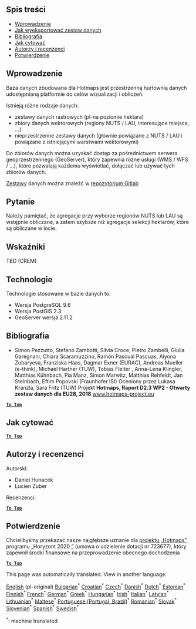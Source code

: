 <h2> Spis treści </h2><ul><li> <a href="#Introduction">Wprowadzenie</a> </li><li> <a href="#How-to-export-a-dataset">Jak wyeksportować zestaw danych</a> </li><li> <a href="#References">Bibliografia</a> </li><li> <a href="#How-to-cite">Jak cytować</a> </li><li> <a href="#Authors-and-reviewers">Autorzy i recenzenci</a> </li><li> <a href="#acknowledgement">Potwierdzenie</a> </li></ul><h2> Wprowadzenie </h2><p> Baza danych zbudowana dla Hotmaps jest przestrzenną hurtownią danych udostępnianą platformie do celów wizualizacji i obliczeń. </p><p> Istnieją różne rodzaje danych: </p><ul><li> zestawy danych rastrowych (pl-na poziomie hektara) </li><li> zbiory danych wektorowych (regiony NUTS / LAU, interesujące miejsca, ...) </li><li> nieprzestrzenne zestawy danych (głównie powiązane z NUTS / LAU i powiązane z istniejącymi warstwami wektorowymi) </li></ul><p> Do zbiorów danych można uzyskać dostęp za pośrednictwem serwera geoprzestrzennego (GeoServer), który zapewnia różne usługi (WMS / WFS / ...), które pozwalają każdemu wyświetlać, dołączać lub używać tych zbiorów danych. </p><p> <a href="https://gitlab.com/hotmaps">Zestawy</a> danych można znaleźć w <a href="https://gitlab.com/hotmaps">repozytorium Gitlab</a> </p><h2> Pytanie </h2><p> Należy pamiętać, że agregacje przy wyborze regionów NUTS lub LAU są wstępnie obliczane, a zatem szybsze niż agregacje selekcji hektarów, które są obliczane w locie. </p><h2> Wskaźniki </h2><p> TBD (CREM) </p><h2> Technologie </h2><p> Technologie stosowane w bazie danych to: </p><ul><li> Wersja PostgreSQL 9.6 </li><li> Wersja PostGIS 2.3 </li><li> GeoServer wersja 2.11.2 </li></ul><h2> Bibliografia </h2><ul><li> Simon Pezzutto, Stefano Zambotti, Silvia Croce, Pietro Zambelli, Giulia Garegnani, Chiara Scaramuzzino, Ramón Pascual Pascuas, Alyona Zubaryeva, Franziska Haas, Dagmar Exner (EURAC), Andreas Mueller (e-think), Michael Hartner (TUW), Tobias Fleiter , Anna-Lena Klingler, Matthias Kühnbach, Pia Manz, Simon Marwitz, Matthias Rehfeldt, Jan Steinbach, Eftim Popovski (Fraunhofer ISI) Oceniony przez Lukasa Kranzla, Sara Fritz (TUW) Projekt <strong>Hotmaps, Raport D2.3 WP2 - Otwarty zestaw danych dla EU28, 2018</strong> <a href="http://www.hotmaps-project.eu/wp-content/uploads/2018/05/D2.3-Hotmaps_FINAL-VERSION_for-upload.pdf">www.hotmaps-project.eu</a> </li></ul><p><ins> <code><strong><a href="#table-of-contents">To Top</a></strong></code> </ins> </p><h2> Jak cytować </h2><p><ins> <code><strong><a href="#table-of-contents">To Top</a></strong></code> </ins> </p><h2> Autorzy i recenzenci </h2><p> Autorski: </p><ul><li> Daniel Hunacek </li><li> Lucien Zuber </li></ul><p> Recenzenci: </p><p><ins> <code><strong><a href="#table-of-contents">To Top</a></strong></code> </ins> </p><h2> Potwierdzenie </h2><p> Chcielibyśmy przekazać nasze najgłębsze uznanie dla <a href="https://www.hotmaps-project.eu">projektu „Hotmaps”</a> programu „Horyzont 2020 <a href="https://www.hotmaps-project.eu">”</a> (umowa o udzielenie dotacji nr 723677), który zapewnił środki finansowe na przeprowadzenie obecnego dochodzenia </p><p><ins> <code><strong><a href="#table-of-contents">To Top</a></strong></code> </ins> </p>

This page was automatically translated. View in another language:

[English](en-Database-behind-the-Hotmaps-toolbox) (pl-original) [Bulgarian](bg-Database-behind-the-Hotmaps-toolbox)<sup>\*</sup> [Croatian](hr-Database-behind-the-Hotmaps-toolbox)<sup>\*</sup> [Czech](cs-Database-behind-the-Hotmaps-toolbox)<sup>\*</sup> [Danish](da-Database-behind-the-Hotmaps-toolbox)<sup>\*</sup> [Dutch](nl-Database-behind-the-Hotmaps-toolbox)<sup>\*</sup> [Estonian](et-Database-behind-the-Hotmaps-toolbox)<sup>\*</sup> [Finnish](fi-Database-behind-the-Hotmaps-toolbox)<sup>\*</sup> [French](fr-Database-behind-the-Hotmaps-toolbox)<sup>\*</sup> [German](de-Database-behind-the-Hotmaps-toolbox)<sup>\*</sup> [Greek](el-Database-behind-the-Hotmaps-toolbox)<sup>\*</sup> [Hungarian](hu-Database-behind-the-Hotmaps-toolbox)<sup>\*</sup> [Irish](ga-Database-behind-the-Hotmaps-toolbox)<sup>\*</sup> [Italian](it-Database-behind-the-Hotmaps-toolbox)<sup>\*</sup> [Latvian](lv-Database-behind-the-Hotmaps-toolbox)<sup>\*</sup> [Lithuanian](lt-Database-behind-the-Hotmaps-toolbox)<sup>\*</sup> [Maltese](mt-Database-behind-the-Hotmaps-toolbox)<sup>\*</sup>  [Portuguese (Portugal, Brazil)](pt-Database-behind-the-Hotmaps-toolbox)<sup>\*</sup> [Romanian](ro-Database-behind-the-Hotmaps-toolbox)<sup>\*</sup> [Slovak](sk-Database-behind-the-Hotmaps-toolbox)<sup>\*</sup> [Slovenian](sl-Database-behind-the-Hotmaps-toolbox)<sup>\*</sup> [Spanish](es-Database-behind-the-Hotmaps-toolbox)<sup>\*</sup> [Swedish](sv-Database-behind-the-Hotmaps-toolbox)<sup>\*</sup> 

<sup>\*</sup>: machine translated
